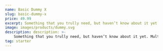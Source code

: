 ```yaml
---
name: Basic Dummy X
slug: basic-dummy-x
price: 49.99
excerpt: Something that you trully need, but haven’t know about it yet
image: images/products/dummy.svg
description: description: >-
    Something that you trully need, but haven’t know about it yet. Multiple winner of Community Awarads.
tag: starter
---
```

